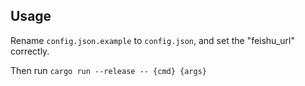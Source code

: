 ## Usage
Rename `config.json.example` to `config.json`, and set the "feishu_url" correctly.

Then run `cargo run --release -- {cmd} {args}`
